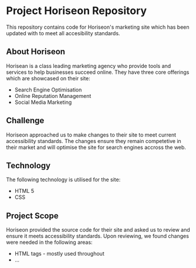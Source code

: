 # Project Horiseon Repository

This repository contains code for Horiseon's marketing site which has been updated with to meet all accesibility standards.

## About Horiseon

Horisean is a class leading marketing agency who provide tools and services to help businesses succeed online. They have three core offerings which are showcased on their site:

  * Search Engine Optimisation
  * Online Reputation Management
  * Social Media Marketing
 
 ## Challenge 
 
Horiseon approached us to make changes to their site to meet current accessibility standards. The changes ensure they remain competetive in their market and will optimise the site for search engines accross the web. 
 
 ## Technology
 
 The following technology is utilised for the site:
 
  * HTML 5
  * CSS
  
 ## Project Scope

Horiseon provided the source code for their site and asked us to review and ensure it meets accessibility standards.
Upon reviewing, we found changes were needed in the following areas:

  * HTML tags - mostly <divs> used throughout
  * ...
